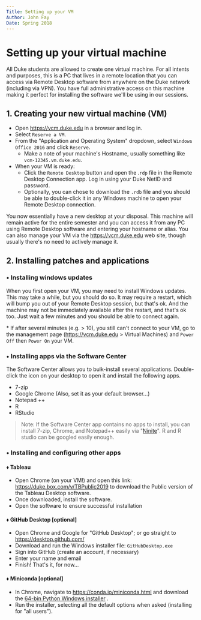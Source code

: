 ```yaml
---
Title: Setting up your VM
Author: John Fay
Date: Spring 2018
---
```


# Setting up your virtual machine

All Duke students are allowed to create one virtual machine. For all intents and purposes, this is a PC that lives in a remote location that you can access via Remote Desktop software from anywhere on the Duke network (including via VPN). You have full administrative access on this machine making it perfect for installing the software we'll be using in our sessions.  

## 1. Creating your new virtual machine (VM)

* Open https://vcm.duke.edu in a browser and log in. 
* Select `Reserve a VM`.
* From the "Application and Operating System" dropdown, select `Windows Office 2016` and click `Reserve`.
  * Make a note of your machine's Hostname, usually something like `vcm-12345.vm.duke.edu`. 
* When your VM is ready:
  * Click the `Remote Desktop` button and open the .`rdp` file in the Remote Desktop Connection app. Log in using your Duke NetID and password. 
  * Optionally, you can chose to download the `.rdb` file and you should be able to double-click it in any Windows machine to open your Remote Desktop connection. 

You now essentially have a new desktop at your disposal. This machine will remain active for the entire semester and you can access it from any PC using Remote Desktop software and entering your hostname or alias. You can also manage your VM via the https://vcm.duke.edu web site, though usually there's no need to actively manage it. 



## 2. Installing patches and applications 

### • Installing windows updates

When you first open your VM, you may need to install Windows updates. This may take a while, but you should do so. It may require a restart, which will bump you out of your Remote Desktop session, but that's ok. And the machine may not be immediately available after the restart, and that's ok too. Just wait a few minutes and you should be able to connect again. 

\* If after several minutes (e.g. > 10), you still can't connect to your VM, go to the management page (https://vcm.duke.edu > Virtual Machines) and `Power Off` then `Power On` your VM. 

### • Installing apps via the Software Center

The Software Center allows you to bulk-install several applications. Double-click the icon on your desktop to open it and install the following apps. 

* 7-zip
* Google Chrome (Also, set it as your default browser...)
* Notepad ++
* R
* RStudio

> Note: If the Software Center app contains no apps to install, you can install 7-zip, Chrome, and Notepad++ easily via "[Ninite](https://ninite.com/)". R and R studio can be googled easily enough. 

### • Installing and configuring other apps

#### ♦ Tableau

* Open Chrome (on your VM!) and open this link: https://duke.box.com/v/TBPublic2019 to download the Public version of the Tableau Desktop software. 
* Once downloaded, install the software. 
* Open the software to ensure successful installation 

#### ♦ GitHub Desktop [optional]

* Open Chrome and Google for "GitHub Desktop"; or go straight to https://desktop.github.com/
* Download  and run the Windows installer file: `GitHubDesktop.exe`
* Sign into GitHub (create an account, if necessary)
* Enter your name and email
* Finish! That's it, for now...

#### ♦ Miniconda [optional]

* In Chrome, navigate to https://conda.io/miniconda.html and download the [64-bin Python Windows installer](https://repo.continuum.io/miniconda/Miniconda3-latest-Windows-x86_64.exe) .
* Run the installer, selecting all the default options when asked (installing for "all users").


<END>